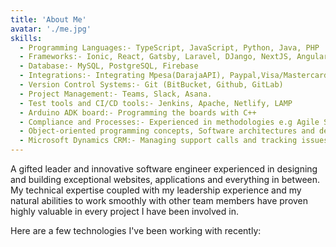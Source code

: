 ```yaml
---
title: 'About Me'
avatar: './me.jpg'
skills:
  - Programming Languages:- TypeScript, JavaScript, Python, Java, PHP
  - Frameworks:- Ionic, React, Gatsby, Laravel, DJango, NextJS, Angular
  - Database:- MySQL, PostgreSQL, Firebase
  - Integrations:- Integrating Mpesa(DarajaAPI), Paypal,Visa/Mastercard
  - Version Control Systems:- Git (BitBucket, Github, GitLab)
  - Project Management:- Teams, Slack, Asana.
  - Test tools and CI/CD tools:- Jenkins, Apache, Netlify, LAMP
  - Arduino ADK board:- Programming the boards with C++
  - Compliance and Processes:- Experienced in methodologies e.g Agile Scrum, Agile
  - Object-oriented programming concepts, Software architectures and design patterns
  - Microsoft Dynamics CRM:- Managing support calls and tracking issues
---
```


A gifted leader and innovative software engineer experienced in designing and building exceptional websites, applications and everything in between. My technical expertise coupled with my leadership experience and my natural abilities to work smoothly with other team members have proven highly valuable in every project I have been involved in.

Here are a few technologies I've been working with recently:
